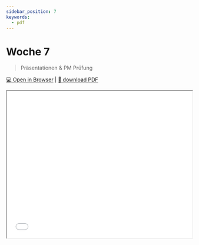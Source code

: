 ```yaml
---
sidebar_position: 7
keywords:
  - pdf
---
```


# Woche 7

> Präsentationen & PM Prüfung

[:computer: Open in Browser](pathname:///slides/woche-7) | [:floppy_disk: download PDF](pathname:///slides/woche-7.pdf) 

<iframe src="/bbzbl-modul-431/slides/woche-7" width="100%" height="400px"></iframe> 
